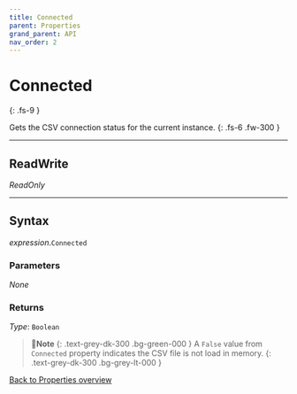```yaml
---
title: Connected
parent: Properties
grand_parent: API
nav_order: 2
---
```


# Connected
{: .fs-9 }

Gets the CSV connection status for the current instance.
{: .fs-6 .fw-300 }

---

## ReadWrite

_ReadOnly_

---

## Syntax

*expression*.`Connected`

### Parameters

_None_

### Returns

*Type*: `Boolean`

>📝**Note**
>{: .text-grey-dk-300 .bg-green-000 }
>A `False` value from `Connected` property indicates the CSV file is not load in memory.
{: .text-grey-dk-300 .bg-grey-lt-000 }

[Back to Properties overview](https://ws-garcia.github.io/VBA-CSV-interface/api/properties/)